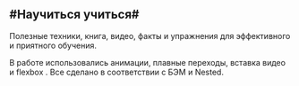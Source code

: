 #Научиться учиться#
-------------------------  

Полезные техники, книга, видео, факты и упражнения для эффективного и приятного обучения.

В работе использовались анимации, плавные переходы, вставка видео и flexbox . Все сделано в соответствии с БЭМ и Nested.
